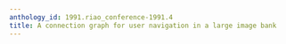 ```yaml
---
anthology_id: 1991.riao_conference-1991.4
title: A connection graph for user navigation in a large image bank
---
```

